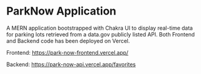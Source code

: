 # ParkNow Application

A MERN application bootstrapped with Chakra UI to display real-time data for parking lots retrieved from a data.gov publicly listed API. Both Frontend and Backend code has been deployed on Vercel.

Frontend: https://park-now-frontend.vercel.app/

Backend: https://park-now-api.vercel.app/favorites
